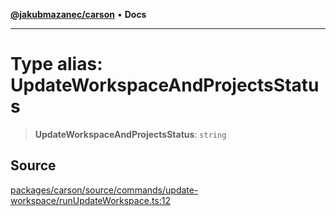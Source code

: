 [**@jakubmazanec/carson**](../README.md) • **Docs**

---

# Type alias: UpdateWorkspaceAndProjectsStatus

> **UpdateWorkspaceAndProjectsStatus**: `string`

## Source

[packages/carson/source/commands/update-workspace/runUpdateWorkspace.ts:12](https://github.com/jakubmazanec/js-tools/blob/45932621a19c677851f8bf60e4a28d217617972b/packages/carson/source/commands/update-workspace/runUpdateWorkspace.ts#L12)
